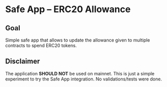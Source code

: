 # Safe App – ERC20 Allowance

## Goal

Simple safe app that allows to update the allowance given to multiple contracts to spend ERC20 tokens.

## Disclaimer

The application **SHOULD NOT** be used on mainnet. This is just a simple experiment to try the Safe App integration. No validations/tests were done.
